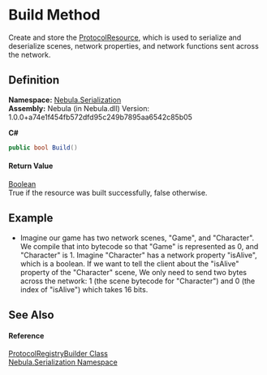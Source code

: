 # Build Method


Create and store the <a href="T_Nebula_Serialization_ProtocolResource">ProtocolResource</a>, which is used to serialize and deserialize scenes, network properties, and network functions sent across the network.



## Definition
**Namespace:** <a href="N_Nebula_Serialization">Nebula.Serialization</a>  
**Assembly:** Nebula (in Nebula.dll) Version: 1.0.0+a74e1f454fb572dfd95c249b7895aa6542c85b05

**C#**
``` C#
public bool Build()
```



#### Return Value
<a href="https://learn.microsoft.com/dotnet/api/system.boolean" target="_blank" rel="noopener noreferrer">Boolean</a>  
True if the resource was built successfully, false otherwise.

## Example
<ul><li>Imagine our game has two network scenes, "Game", and "Character". We compile that into bytecode so that "Game" is represented as 0, and "Character" is 1. Imagine "Character" has a network property "isAlive", which is a boolean. If we want to tell the client about the "isAlive" property of the "Character" scene, We only need to send two bytes across the network: 1 (the scene bytecode for "Character") and 0 (the index of "isAlive") which takes 16 bits.</li></ul>



## See Also


#### Reference
<a href="T_Nebula_Serialization_ProtocolRegistryBuilder">ProtocolRegistryBuilder Class</a>  
<a href="N_Nebula_Serialization">Nebula.Serialization Namespace</a>  
